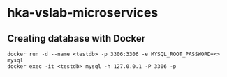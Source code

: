 # hka-vslab-microservices

## Creating database with Docker
```shell
docker run -d --name <testdb> -p 3306:3306 -e MYSQL_ROOT_PASSWORD=<> mysql
docker exec -it <testdb> mysql -h 127.0.0.1 -P 3306 -p
```

